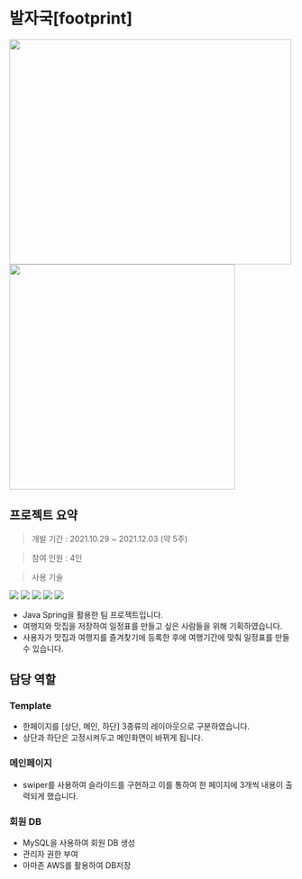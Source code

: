 # 발자국[footprint]

<img src = "https://user-images.githubusercontent.com/84302546/149454115-1efc90da-396b-4056-a762-df17d95a6e55.png" width="500px" height="400px"> <img src = "https://user-images.githubusercontent.com/84302546/149459150-15b866da-5b5e-4c47-bffd-96b3a5c9bb93.png" height="400px">

## 프로젝트 요약
> 개발 기간 : 2021.10.29 ~ 2021.12.03 (약 5주)

> 참여 인원 : 4인

> 사용 기술<br>

<img src="https://img.shields.io/badge/Spring-6DB33F?style=flat-square&logo=Spring&logoColor=white"/></a>
<img src="https://img.shields.io/badge/Spring Boot-6DB33F?style=flat-square&logo=Spring Boot&logoColor=white"/></a>
<img src="https://img.shields.io/badge/java 8-007396?style=flat-square&logo=java&logoColor=white"/></a>
<img src="https://img.shields.io/badge/Oracle-F80000?style=flat-square&logo=Oracle&logoColor=white"/></a>
<img src="https://img.shields.io/badge/MySQL-F80000?style=flat-square&logo=MySQL&logoColor=white"/></a>

* Java Spring을 활용한 팀 프로젝트입니다.
* 여행지와 맛집을 저장하여 일정표를 만들고 싶은 사람들을 위해 기획하였습니다.
* 사용자가 맛집과 여행지를 즐겨찾기에 등록한 후에 여행기간에 맞춰 일정표를 만들수 있습니다.

## 담당 역할

### Template

* 한페이지를 [상단, 메인, 하단] 3종류의 레이아웃으로 구분하였습니다. 
* 상단과 하단은 고정시켜두고 메인화면이 바뀌게 됩니다.

### 메인페이지

* swiper를 사용하여 슬라이드를 구현하고 이를 통하여 한 페이지에 3개씩 내용이 출력되게 했습니다.

### 회원 DB

* MySQL을 사용하여 회원 DB 생성
* 관리자 권한 부여
* 아마존 AWS를 활용하여 DB저장
